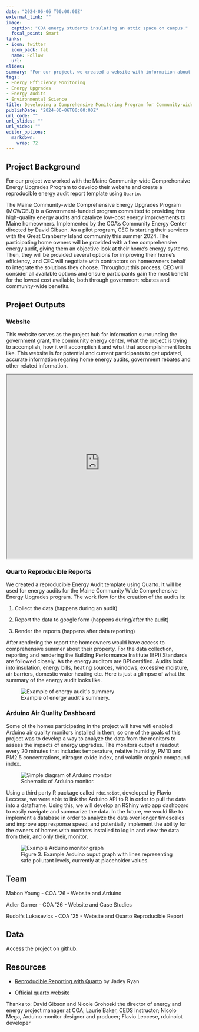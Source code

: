 ```yaml
---
date: "2024-06-06 T00:00:00Z"
external_link: ""
image:
  caption: "COA energy students insulating an attic space on campus."
  focal_point: Smart
links:
- icon: twitter
  icon_pack: fab
  name: Follow
  url: 
slides: 
summary: "For our project, we created a website with information about the energy upgrade program and energy upgrade case studies, visualized air-quality monitoring data from the arduinos, and developed a reproducible energy audit template"
tags:
- Energy Efficiency Monitoring
- Energy Upgrades
- Energy Audits
- Environmental Science
title: Developing a Comprehensive Monitoring Program for Community-wide Energy Efficiency Upgrades
publishDate: "2024-06-06T00:00:00Z"
url_code: ""
url_slides: ""
url_video: ""
editor_options: 
  markdown: 
    wrap: 72
---
```


## Project Background

For our project we worked with the Maine Community-wide Comprehensive Energy
Upgrades Program to develop their website and create a
reproducible energy audit report template using `Quarto`.

The Maine Community-wide Comprehensive Energy Upgrades Program (MCWCEU) is a Government-funded program committed to providing free
high-quality energy audits and catalyze low-cost energy improvements to
Maine homeowners. Implemented by the COA’s Community Energy Center
directed by David Gibson. As a pilot program, CEC is starting their
services with the Great Cranberry Island community this summer 2024. The
participating home owners will be provided with a free comprehensive
energy audit, giving them an objective look at their home’s energy
systems. Then, they will be provided several options for improving their
home’s efficiency, and CEC will negotiate with contractors on homeowners
behalf to integrate the solutions they choose. Throughout this process,
CEC will consider all available options and ensure participants gain the
most benefit for the lowest cost available, both through government
rebates and community-wide benefits.

## Project Outputs

### Website

This website serves as the project hub for information surrounding the
government grant, the community energy center, what the project is
trying to accomplish, how it will accomplish it and what that
accomplishment looks like. This website is for potential and current
participants to get updated, accurate information regaring home energy
audits, government rebates and other related information.

<iframe src="https://coa-energy-upgrade-project.netlify.app" width="100%" height="500" title="COA Energy Project Website">

</iframe>

### Quarto Reproducible Reports

We created a reproducible Energy Audit template using Quarto. It will be used for
energy audits for the Maine Community Wide Comprehensive Energy Upgrades
program. The work flow for the creation of the audits is:

1.  Collect the data (happens during an audit)

2.  Report the data to google form (happens during/after the audit)

3.  Render the reports (happens after data reporting)

After rendering the report the homeowners would have access to comprehensive summer
about their property. For the data collection, reporting and rendering
the Building Performance Institute (BPI) Standards are followed closely.
As the energy auditors are BPI certified. Audits look into insulation,
energy bills, heating sources, windows, excessive moisture, air
barriers, domestic water heating etc. Here is just a glimpse of what the
summary of the energy audit looks like.

<figure>

<img src="/img/energy_audit_summery.png" alt="Example of energy audit&apos;s summery"/>

<figcaption>Example of energy audit's summery.</figcaption>

</figure>

### Arduino Air Quality Dashboard

Some of the homes participating in the project will have wifi enabled
Arduino air quality monitors installed in them, so one of the goals of
this project was to develop a way to analyze the data from the monitors
to assess the impacts of energy upgrades. The monitors output a readout
every 20 minutes that includes temperature, relative humidity, PM10 and
PM2.5 concentrations, nitrogen oxide index, and volatile organic
compound index.

<figure>

<img src="/img/monitor_schema.png" alt="Simple diagram of Arduino monitor"/>

<figcaption>Schematic of Arduino monitor.</figcaption>

</figure>

Using a third party R package called `rduinoiot`, developed by Flavio
Leccese, we were able to link the Arduino API to R in order to pull the
data into a dataframe. Using this, we will develop an RShiny web app
dashboard to easily navigate and summarize the data. In the future, we
would like to implement a database in order to analyze the data over
longer timescales and improve app response speed, and potentially
implement the ability for the owners of homes with monitors installed to
log in and view the data from their, and only their, monitor.

<figure>

<img src="/img/arduino_graph_ex.png" alt="Example Arduino monitor graph"/>

<figcaption>Figure 3. Example Arduino ouput graph with lines
representing safe pollutant levels, currently at placeholder
values.</figcaption>

</figure>

## Team

Mabon Young - COA '26 - Website and Arduino

Adler Garner - COA '26 - Website and Case Studies

Rudolfs Lukasevics - COA '25 - Website and Quarto Reproducible Report

## Data

Access the project on
[github](https://github.com/LaurieLBaker/CEDS-Energy).

## Resources

-   [Reproducible Reporting with
    Quarto](https://jadeyryan.quarto.pub/ceds-quarto-workshop/) by Jadey
    Ryan

-   [Official quarto website](https://quarto.org/)

Thanks to: David Gibson and Nicole Grohoski the director of energy and
energy project manager at COA; Laurie Baker, CEDS Instructor; Nicolo
Mega, Arduino monitor designer and producer; Flavio Leccese, rduinoiot
developer
